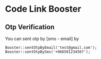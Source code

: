 # Code Link Booster
## Otp Verification
You can sent otp by [sms - email] by
```
Booster::sentOtpByEmail('test@gmail.com');
Booster::sentOtpBySms('+966501234567');
```
